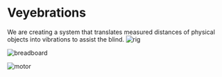# Veyebrations
We are creating a system that translates measured distances of physical objects into vibrations to assist the blind.
![rig](http://i.imgur.com/F5IU9I3.jpg)

![breadboard](http://i.imgur.com/amNRWhC.jpg)

![motor](http://i.imgur.com/G7dqWHj.jpg)
